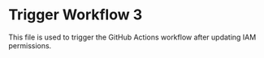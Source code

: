 # Trigger Workflow 3

This file is used to trigger the GitHub Actions workflow after updating IAM permissions.